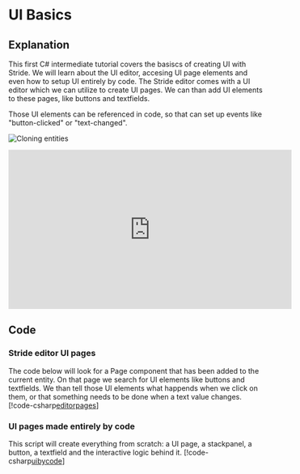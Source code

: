 # UI Basics

## Explanation
This first C# intermediate tutorial covers the basiscs of creating UI with Stride. We will learn about the UI editor, accesing UI page elements and even how to setup UI entirely by code. The Stride editor comes with a UI editor which we can utilize to create UI pages. We can than add UI elements to these pages, like buttons and textfields.

Those UI elements can be referenced in code, so that can set up events like "button-clicked" or "text-changed". 

![Cloning entities](media/ui-basics.png)

<iframe width="560" height="315" src="https://www.youtube.com/embed/rB5duwfs1mU" frameborder="0" allow="accelerometer; autoplay; encrypted-media; gyroscope; picture-in-picture" allowfullscreen></iframe>

## Code
### Stride editor UI pages
The code below will look for a Page component that has been added to the current entity. On that page we search for UI elements like buttons and textfields. We than tell those UI elements what happends when we click on them, or that something needs to be done when a text value changes.
[!code-csharp[editorpages](..\..\..\..\stride\samples\Tutorials\CSharpIntermediate\CSharpIntermediate\CSharpIntermediate.Game\01_UI-Basics\UIByEditor.cs)]

### UI pages made entirely by code
This script will create everything from scratch: a UI page, a stackpanel, a button, a textfield and the interactive logic behind it.
[!code-csharp[uibycode](..\..\..\..\stride\samples\Tutorials\CSharpIntermediate\CSharpIntermediate\CSharpIntermediate.Game\01_UI-Basics\UIByCode)]

